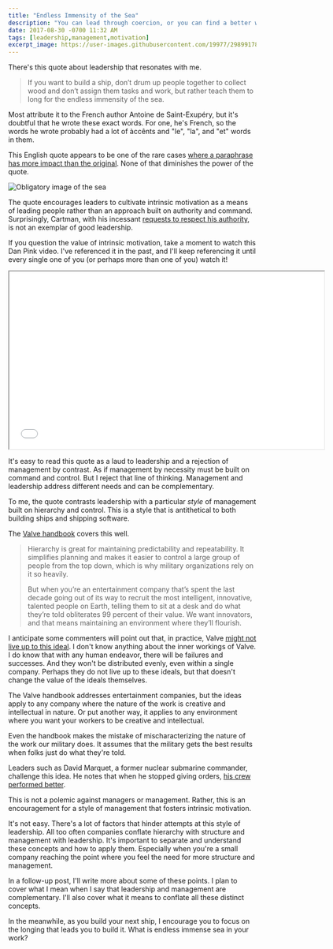 ```yaml
---
title: "Endless Immensity of the Sea"
description: "You can lead through coercion, or you can find a better way that relies on intrinsic motivation."
date: 2017-08-30 -0700 11:32 AM
tags: [leadership,management,motivation]
excerpt_image: https://user-images.githubusercontent.com/19977/29899178-c2771a0a-8d9e-11e7-9168-52682a4b3e93.png
---
```


There's this quote about leadership that resonates with me.

> If you want to build a ship, don’t drum up people together to collect wood and don’t assign them tasks and work, but rather teach them to long for the endless immensity of the sea.

Most attribute it to the French author Antoine de Saint-Exupéry, but it's doubtful that he wrote these exact words. For one, he's French, so the words he wrote probably had a lot of àccênts and "le", "la", and "et" words in them.

This English quote appears to be one of the rare cases [where a paraphrase has more impact than the original](https://quoteinvestigator.com/2015/08/25/sea/). None of that diminishes the power of the quote.

![Obligatory image of the sea](https://user-images.githubusercontent.com/19977/29899178-c2771a0a-8d9e-11e7-9168-52682a4b3e93.png)

The quote encourages leaders to cultivate intrinsic motivation as a means of leading people rather than an approach built on authority and command. Surprisingly, Cartman, with his incessant [requests to respect his authority](https://www.youtube.com/watch?v=PaKjRMMU9HI), is not an exemplar of good leadership.

If you question the value of intrinsic motivation, take a moment to watch this Dan Pink video. I've referenced it in the past, and I'll keep referencing it until every single one of you (or perhaps more than one of you) watch it!

<iframe width="640" height="360" src="//www.youtube.com/embed/u6XAPnuFjJc" allowfullscreen></iframe>

It's easy to read this quote as a laud to leadership and a rejection of  management by contrast. As if management by necessity must be built on command and control. But I reject that line of thinking. Management and leadership address different needs and can be complementary.

To me, the quote contrasts leadership with a particular _style_ of management built on hierarchy and control. This is a style that is antithetical to both building ships and shipping software.

The [Valve handbook](http://www.valvesoftware.com/company/Valve_Handbook_LowRes.pdf) covers this well.

> Hierarchy is great for maintaining predictability and repeatability. It simplifies planning and makes it easier to
control a large group of people from the top down, which is why military organizations rely on it so heavily.
>
> But when you’re an entertainment company that’s spent the last decade going out of its way to recruit the most
intelligent, innovative, talented people on Earth, telling them to sit at a desk and do what they’re told obliterates
99 percent of their value. We want innovators, and that means maintaining an environment where they’ll flourish.

I anticipate some commenters will point out that, in practice, Valve [might not live up to this ideal](http://www.develop-online.net/news/valve-s-perfect-hiring-hierarchy-has-hidden-management-clique-like-high-school/0115316). I don't know anything about the inner workings of Valve. I do know that with any human endeavor, there will be failures and successes. And they won't be distributed evenly, even within a single company. Perhaps they do not live up to these ideals, but that doesn't change the value of the ideals themselves.

The Valve handbook addresses entertainment companies, but the ideas apply to any company where the nature of the work is creative and intellectual in nature. Or put another way, it applies to any environment where you want your workers to be creative and intellectual.

Even the handbook makes the mistake of mischaracterizing the nature of the work our military does. It assumes that the military gets the best results when folks just do what they're told.

Leaders such as David Marquet, a former nuclear submarine commander, challenge this idea. He notes that when he stopped giving orders, [his crew performed better](https://www.youtube.com/watch?v=DLRH5J_93LQ).

This is not a polemic against managers or management. Rather, this is an encouragement for a style of management that fosters intrinsic motivation.

It's not easy. There's a lot of factors that hinder attempts at this style of leadership. All too often companies conflate hierarchy with structure and management with leadership. It's important to separate and understand these concepts and how to apply them. Especially when you're a small company reaching the point where you feel the need for more structure and management.

In a follow-up post, I'll write more about some of these points. I plan to cover what I mean when I say that leadership and management are complementary. I'll also cover what it means to conflate all these distinct concepts.

In the meanwhile, as you build your next ship, I encourage you to focus on the longing that leads you to build it. What is endless immense sea in your work?
